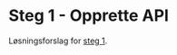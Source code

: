 # Steg 1 - Opprette API

Løsningsforslag for [steg 1](https://github.com/nrkno/dotnetskolen/tree/net6/main?tab=readme-ov-file#steg-1---opprette-api).
